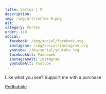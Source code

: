 ```yaml
---
title: Vortex | V
description: 
img: /img/art/vortex 9.png
alt: 
category: Vortex
order: 110
social:
  facebook: /img/social/facebook.svg
  instagram: /img/social/instagram.svg
  youtube: /img/social/youtube.svg
  facebookAlt: Facebook
  instagramAlt: Instagram
  youtubeAlt: Youtube
---
```

Like what you see? Support me with a purchase

<a href='https://www.redbubble.com/shop/ap/104509912' class="btn btn-primary store-link">
Redbubble
</a>
